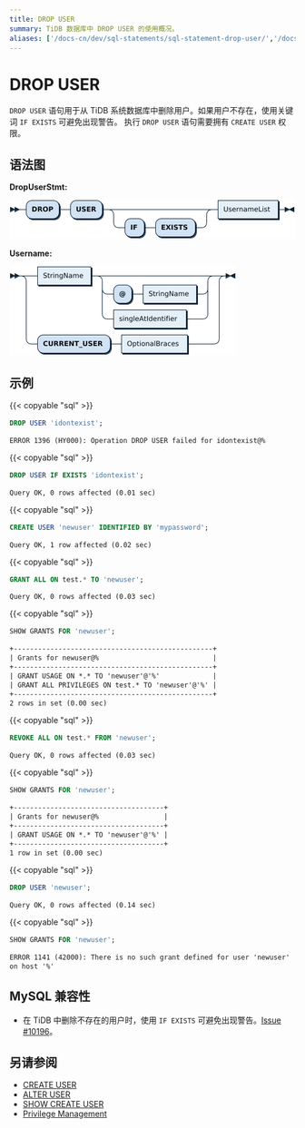 ```yaml
---
title: DROP USER
summary: TiDB 数据库中 DROP USER 的使用概况。
aliases: ['/docs-cn/dev/sql-statements/sql-statement-drop-user/','/docs-cn/dev/reference/sql/statements/drop-user/']
---
```


# DROP USER

`DROP USER` 语句用于从 TiDB 系统数据库中删除用户。如果用户不存在，使用关键词 `IF EXISTS` 可避免出现警告。
执行 `DROP USER` 语句需要拥有 `CREATE USER` 权限。

## 语法图

**DropUserStmt:**

![DropUserStmt](/media/sqlgram/DropUserStmt.png)

**Username:**

![Username](/media/sqlgram/Username.png)

## 示例

{{< copyable "sql" >}}

```sql
DROP USER 'idontexist';
```

```
ERROR 1396 (HY000): Operation DROP USER failed for idontexist@%
```

{{< copyable "sql" >}}

```sql
DROP USER IF EXISTS 'idontexist';
```

```
Query OK, 0 rows affected (0.01 sec)
```

{{< copyable "sql" >}}

```sql
CREATE USER 'newuser' IDENTIFIED BY 'mypassword';
```

```
Query OK, 1 row affected (0.02 sec)
```

{{< copyable "sql" >}}

```sql
GRANT ALL ON test.* TO 'newuser';
```

```
Query OK, 0 rows affected (0.03 sec)
```

{{< copyable "sql" >}}

```sql
SHOW GRANTS FOR 'newuser';
```

```
+-------------------------------------------------+
| Grants for newuser@%                            |
+-------------------------------------------------+
| GRANT USAGE ON *.* TO 'newuser'@'%'             |
| GRANT ALL PRIVILEGES ON test.* TO 'newuser'@'%' |
+-------------------------------------------------+
2 rows in set (0.00 sec)
```

{{< copyable "sql" >}}

```sql
REVOKE ALL ON test.* FROM 'newuser';
```

```
Query OK, 0 rows affected (0.03 sec)
```

{{< copyable "sql" >}}

```sql
SHOW GRANTS FOR 'newuser';
```

```
+-------------------------------------+
| Grants for newuser@%                |
+-------------------------------------+
| GRANT USAGE ON *.* TO 'newuser'@'%' |
+-------------------------------------+
1 row in set (0.00 sec)
```

{{< copyable "sql" >}}

```sql
DROP USER 'newuser';
```

```
Query OK, 0 rows affected (0.14 sec)
```

{{< copyable "sql" >}}

```sql
SHOW GRANTS FOR 'newuser';
```

```
ERROR 1141 (42000): There is no such grant defined for user 'newuser' on host '%'
```

## MySQL 兼容性

* 在 TiDB 中删除不存在的用户时，使用 `IF EXISTS` 可避免出现警告。[Issue #10196](https://github.com/pingcap/tidb/issues/10196)。

## 另请参阅

* [CREATE USER](/sql-statements/sql-statement-create-user.md)
* [ALTER USER](/sql-statements/sql-statement-alter-user.md)
* [SHOW CREATE USER](/sql-statements/sql-statement-show-create-user.md)
* [Privilege Management](/privilege-management.md)

